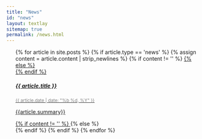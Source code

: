 ```yaml
---
title: "News"
id: "news"
layout: textlay
sitemap: true
permalink: /news.html
---
```

<div class="row mb-1">
<div class="col-md-12">
<div class="row g-0 border rounded overflow-hidden flex-md-row mb-4 shadow-sm h-md-250 position-relative">

<ol class="list-group list-group-flush">
{% for article in site.posts %}
{% if article.type == 'news' %}
{% assign content = article.content | strip_newlines %}
{% if content != '' %}
<a href="{{article.url}}" class="list-group-item list-group-item-action flex-column align-items-start ">
{% else %}
<div class="list-group-item ">
{% endif %}
<div class="d-flex w-100 justify-content-between">
<h5 class="mb-1" style="color:var(--primary)">{{ article.title }}</h5>
<small style="color:gray">{{ article.date | date: "%b %d, %Y" }}</small>
</div>
<p class="mb-1">{{article.summary}}</p>
{% if content != '' %}
</a>
{% else %}
</div>
{% endif %}
{% endif %}
{% endfor %}
</ol>

</div>
</div>
</div>